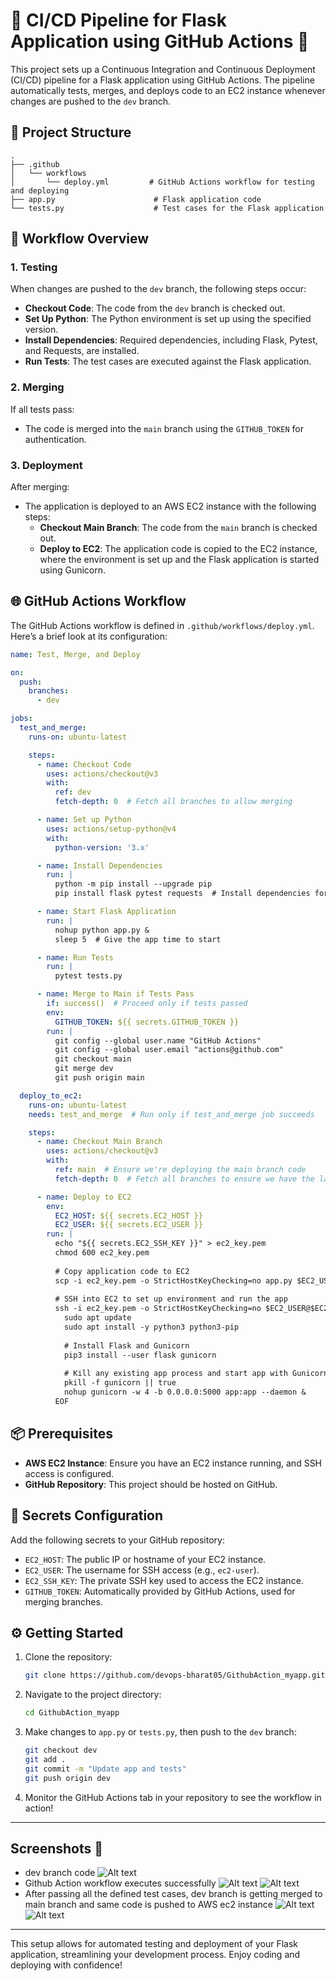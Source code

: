 # 🚀 CI/CD Pipeline for Flask Application using GitHub Actions 🚀

This project sets up a Continuous Integration and Continuous Deployment (CI/CD) pipeline for a Flask application using GitHub Actions. The pipeline automatically tests, merges, and deploys code to an EC2 instance whenever changes are pushed to the `dev` branch.

## 📁 Project Structure

```
.
├── .github
│   └── workflows
│       └── deploy.yml         # GitHub Actions workflow for testing and deploying
├── app.py                      # Flask application code
└── tests.py                    # Test cases for the Flask application
```

## 🔧 Workflow Overview

### 1. Testing

When changes are pushed to the `dev` branch, the following steps occur:
- **Checkout Code**: The code from the `dev` branch is checked out.
- **Set Up Python**: The Python environment is set up using the specified version.
- **Install Dependencies**: Required dependencies, including Flask, Pytest, and Requests, are installed.
- **Run Tests**: The test cases are executed against the Flask application.

### 2. Merging

If all tests pass:
- The code is merged into the `main` branch using the `GITHUB_TOKEN` for authentication.

### 3. Deployment

After merging:
- The application is deployed to an AWS EC2 instance with the following steps:
  - **Checkout Main Branch**: The code from the `main` branch is checked out.
  - **Deploy to EC2**: The application code is copied to the EC2 instance, where the environment is set up and the Flask application is started using Gunicorn.

## 🌐 GitHub Actions Workflow

The GitHub Actions workflow is defined in `.github/workflows/deploy.yml`. Here’s a brief look at its configuration:

```yaml
name: Test, Merge, and Deploy

on:
  push:
    branches:
      - dev

jobs:
  test_and_merge:
    runs-on: ubuntu-latest

    steps:
      - name: Checkout Code
        uses: actions/checkout@v3
        with:
          ref: dev
          fetch-depth: 0  # Fetch all branches to allow merging

      - name: Set up Python
        uses: actions/setup-python@v4
        with:
          python-version: '3.x'

      - name: Install Dependencies
        run: |
          python -m pip install --upgrade pip
          pip install flask pytest requests  # Install dependencies for app and testing

      - name: Start Flask Application
        run: |
          nohup python app.py &
          sleep 5  # Give the app time to start

      - name: Run Tests
        run: |
          pytest tests.py

      - name: Merge to Main if Tests Pass
        if: success()  # Proceed only if tests passed
        env:
          GITHUB_TOKEN: ${{ secrets.GITHUB_TOKEN }}
        run: |
          git config --global user.name "GitHub Actions"
          git config --global user.email "actions@github.com"
          git checkout main
          git merge dev
          git push origin main

  deploy_to_ec2:
    runs-on: ubuntu-latest
    needs: test_and_merge  # Run only if test_and_merge job succeeds

    steps:
      - name: Checkout Main Branch
        uses: actions/checkout@v3
        with:
          ref: main  # Ensure we're deploying the main branch code
          fetch-depth: 0  # Fetch all branches to ensure we have the latest changes

      - name: Deploy to EC2
        env:
          EC2_HOST: ${{ secrets.EC2_HOST }}
          EC2_USER: ${{ secrets.EC2_USER }}
        run: |
          echo "${{ secrets.EC2_SSH_KEY }}" > ec2_key.pem
          chmod 600 ec2_key.pem
          
          # Copy application code to EC2
          scp -i ec2_key.pem -o StrictHostKeyChecking=no app.py $EC2_USER@$EC2_HOST:/home/$EC2_USER/app.py
          
          # SSH into EC2 to set up environment and run the app
          ssh -i ec2_key.pem -o StrictHostKeyChecking=no $EC2_USER@$EC2_HOST << 'EOF'
            sudo apt update
            sudo apt install -y python3 python3-pip
            
            # Install Flask and Gunicorn
            pip3 install --user flask gunicorn
            
            # Kill any existing app process and start app with Gunicorn
            pkill -f gunicorn || true
            nohup gunicorn -w 4 -b 0.0.0.0:5000 app:app --daemon &
          EOF
```

## 📦 Prerequisites

- **AWS EC2 Instance**: Ensure you have an EC2 instance running, and SSH access is configured.
- **GitHub Repository**: This project should be hosted on GitHub.

## 🔑 Secrets Configuration

Add the following secrets to your GitHub repository:
- `EC2_HOST`: The public IP or hostname of your EC2 instance.
- `EC2_USER`: The username for SSH access (e.g., `ec2-user`).
- `EC2_SSH_KEY`: The private SSH key used to access the EC2 instance.
- `GITHUB_TOKEN`: Automatically provided by GitHub Actions, used for merging branches.

## ⚙️ Getting Started

1. Clone the repository:

   ```bash
   git clone https://github.com/devops-bharat05/GithubAction_myapp.git
   ```

2. Navigate to the project directory:

   ```bash
   cd GithubAction_myapp
   ```

3. Make changes to `app.py` or `tests.py`, then push to the `dev` branch:

   ```bash
   git checkout dev
   git add .
   git commit -m "Update app and tests"
   git push origin dev
   ```

4. Monitor the GitHub Actions tab in your repository to see the workflow in action!
---
## Screenshots 📁

- dev branch code
![Alt text](./imgs/github-action-branch-dev.png)
- Github Action workflow executes successfully
![Alt text](./imgs/github-actionworkflow.png)
![Alt text](./imgs/github-actionworkflow01.png)
- After passing all the defined test cases, dev branch is getting merged to main branch and same code is pushed to AWS ec2 instance
![Alt text](./imgs/github-action-branch-main.png)
![Alt text](./imgs/app-running.png)
---
This setup allows for automated testing and deployment of your Flask application, streamlining your development process. Enjoy coding and deploying with confidence!
